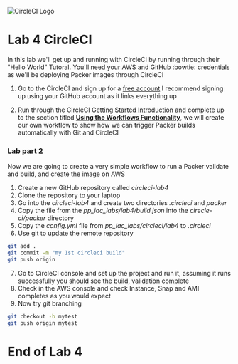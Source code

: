 ![CircleCI Logo](https://res-5.cloudinary.com/crunchbase-production/image/upload/c_lpad,h_256,w_256,f_auto,q_auto:eco/kwaxnksiclrrzxan1qqu)
# Lab 4 CircleCI

In this lab we'll get up and running with CircleCI by running through their "Hello World" Tutoral.
You'll need your AWS and GitHub :bowtie: credentials as we'll be deploying Packer images through CircleCI

1. Go to the CircleCI and sign up for a [free account](https://circleci.com/signup/)
I recommend signing up using your GitHub account as it links everything up

2. Run through the CircleCI [Getting Started Introduction](https://circleci.com/docs/2.0/getting-started) and complete up to the section titled [**Using the Workflows Functionality**](https://circleci.com/docs/2.0/getting-started/#using-the-workflows-functionality), we will create our own workflow to show how we can trigger Packer builds automatically with Git and CircleCI


### Lab part 2
Now we are going to create a very simple workflow to run a Packer validate and build, and create the image on AWS

1. Create a new GitHub repository called *circleci-lab4*
2. Clone the repository to your laptop
3. Go into the *circleci-lab4* and create two directories *.circleci* and *packer*
4. Copy the file from the *pp_iac_labs/lab4/build.json* into the *cirecle-ci/packer* directory
5. Copy the *config.yml* file from *pp_iac_labs/circleci/lab4* to *.circleci*
6. Use git to update the remote repository

```bash
git add .
git commit -m "my 1st circleci build"
git push origin
```
7. Go to CircleCI console and set up the project and run it, assuming it runs successfully you should see the build, validation complete
8. Check in the AWS console and check Instance, Snap and AMI completes as you would expect
9. Now try git branching
```bash
git checkout -b mytest
git push origin mytest
```

# End of Lab 4
